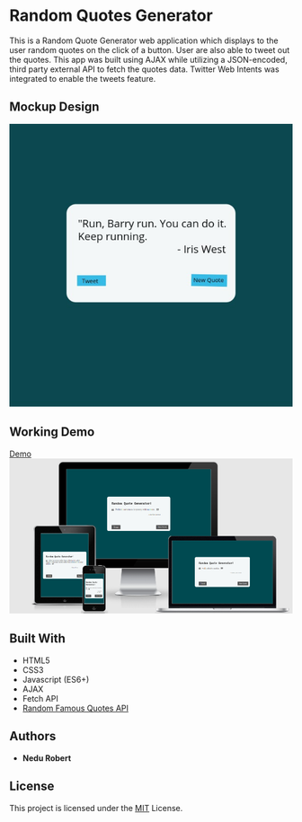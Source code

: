 # Random Quotes Generator

This is a Random Quote Generator web application which displays to the user random quotes on the click of a button. User are also able to tweet out the quotes. This app was built using AJAX while utilizing a JSON-encoded, third party external API to fetch the quotes data. Twitter Web Intents was integrated to enable the tweets feature.

## Mockup Design

![alt tag](/images/design.jpg)

## Working Demo

[Demo](https://nedu.github.io/RQG/)
![alt tag](/images/demo.png)

## Built With

* HTML5
* CSS3
* Javascript (ES6+)
* AJAX
* Fetch API
* [Random Famous Quotes API](https://market.mashape.com/andruxnet/random-famous-quotes)

## Authors

* **Nedu Robert**

## License

This project is licensed under the [MIT](https://choosealicense.com/licenses/mit/) License.
